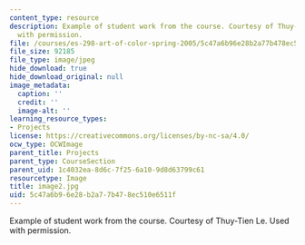 ```yaml
---
content_type: resource
description: Example of student work from the course. Courtesy of Thuy-Tien Le. Used
  with permission.
file: /courses/es-298-art-of-color-spring-2005/5c47a6b96e28b2a77b478ec510e6511f_image2.jpg
file_size: 92185
file_type: image/jpeg
hide_download: true
hide_download_original: null
image_metadata:
  caption: ''
  credit: ''
  image-alt: ''
learning_resource_types:
- Projects
license: https://creativecommons.org/licenses/by-nc-sa/4.0/
ocw_type: OCWImage
parent_title: Projects
parent_type: CourseSection
parent_uid: 1c4032ea-8d6c-7f25-6a10-9d8d63799c61
resourcetype: Image
title: image2.jpg
uid: 5c47a6b9-6e28-b2a7-7b47-8ec510e6511f
---
```

Example of student work from the course. Courtesy of Thuy-Tien Le. Used with permission.